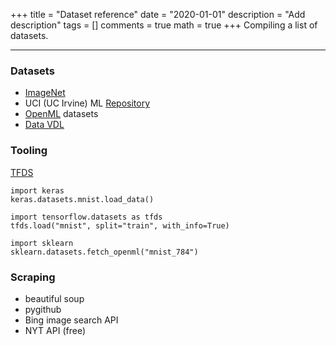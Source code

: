 +++
title = "Dataset reference"
date = "2020-01-01"
description = "Add description"
tags = []
comments = true
math = true
+++
Compiling a list of datasets.

---

### Datasets
* [ImageNet](http://www.image-net.org/)
* UCI (UC Irvine) ML [Repository](https://archive.ics.uci.edu)
* [OpenML](https://www.openml.org/) datasets
* [Data VDL](https://data.public.lu/en/datasets/)

### Tooling
[TFDS](https://blog.tensorflow.org/2019/02/introducing-tensorflow-datasets.html)

```
import keras
keras.datasets.mnist.load_data()

import tensorflow.datasets as tfds
tfds.load("mnist", split="train", with_info=True)

import sklearn
sklearn.datasets.fetch_openml("mnist_784")
```

### Scraping
* beautiful soup
* pygithub
* Bing image search API
* NYT API (free)
